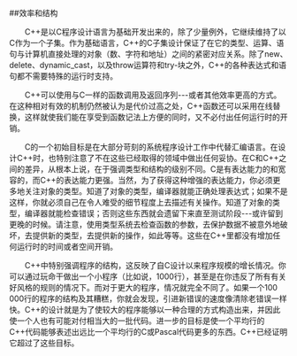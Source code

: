 ##效率和结构

&emsp;&emsp;C++是以C程序设计语言为基础开发出来的，除了少量例外，它继续维持了以C作为一个子集。作为基础语言，C++的C子集设计保证了在它的类型、运算、语句与计算机直接处理的对象（数、字符和地址）之间的紧密对应关系。除了new、delete、dynamic_cast，以及throw运算符和try-块之外，C++的各种表达式和语句都不需要特殊的运行时支持。

&emsp;&emsp;C++可以使用与C一样的函数调用及返回序列---或者其他效率更高的方式。在这种相对有效的机制仍然被认为是代价过高之处，C++函数还可以采用在线替换，这样就使我们能在享受到函数记法上方便的同时，又不必付出任何运行时的开销。

&emsp;&emsp;C的一个初始目标是在大部分苛刻的系统程序设计工作中代替汇编语言。在设计C++时，也特别注意了不在这些已经取得的领域中做出任何妥协。在C和C++之间的差异，从根本上说，在于强调类型和结构的级别不同。C是有表达能力的和宽容的，而C++的表达能力更强。当然，为了获得这种增强的表达能力，你必须更多地关注对象的类型。知道了对象的类型，编译器就能正确处理表达式；如果不是这样，你就必须自己在令人难受的细节程度上去描述有关操作。知道了对象的类型，编译器就能检查错误；否则这些东西就会遗留下来直至测试阶段---或许留到更晚的时候。请注意，使用类型系统去检查函数的参数，去保护数据不被意外地破坏，去提供新的类型，去提供新的操作，如此等等。这些在C++里都没有增加任何运行时的时间或者空间开销。

&emsp;&emsp;C++中特别强调程序的结构，这反映了自C设计以来程序规模的增长情况。你可以通过玩命干做出一个小程序（比如说，1000行），甚至是在你违反了所有有关好风格的规则的情况下。而对于更大的程序，情况就完全不同了。如果一个100 000行的程序的结构及其糟糕，你就会发现，引进新错误的速度像清除老错误一样快。C++的设计就是为了使较大的程序能够以一种合理的方式构造出来，并因此使一个人也有可能对付相当大的一批代码。进一步的目标是使一个平均行的C++代码能够表述出远比一个平均行的C或Pascal代码更多的东西。C++已经证明它超过了这些目标。